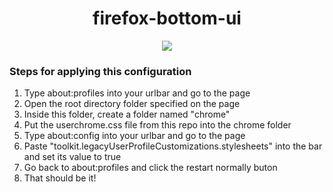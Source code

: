 <h1 align="center">firefox-bottom-ui</h1>

<p align="center"><img src="https://user-images.githubusercontent.com/7110136/90187878-34a7e100-ddc3-11ea-89c7-8d492c43718b.gif"></img></p1>

### Steps for applying this configuration
<ol>
  <li>Type about:profiles into your urlbar and go to the page</li>  
  <li>Open the root directory folder specified on the page</li>  
  <li>Inside this folder, create a folder named "chrome"</li>  
  <li>Put the userchrome.css file from this repo into the chrome folder</li>  
  <li>Type about:config into your urlbar and go to the page</li>
  <li>Paste "toolkit.legacyUserProfileCustomizations.stylesheets" into the bar and set its value to true</li>
  <li>Go back to about:profiles and click the restart normally buton</li>
  <li>That should be it!</li>
</ol>
